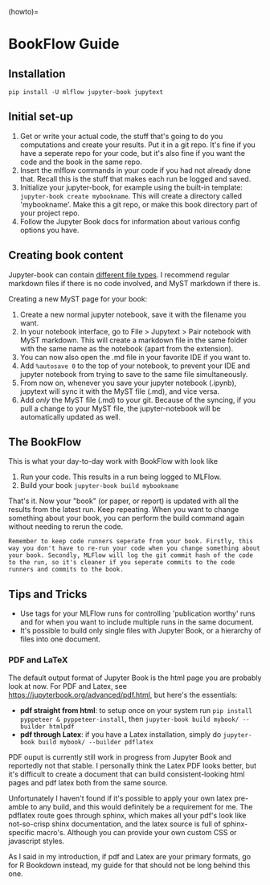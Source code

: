 (howto)=
# BookFlow Guide

## Installation
`pip install -U mlflow jupyter-book jupytext` 

## Initial set-up
1. Get or write your actual code, the stuff that's going to do you computations and create your results. Put it in a git repo. It's fine if you have a seperate repo for your code, but it's also fine if you want the code and the book in the same repo.
1. Insert the mlflow commands in your code if you had not already done that. Recall this is the stuff that makes each run be logged and saved. 
1. Initialize your jupyter-book, for example using the built-in template:
`jupyter-book create mybookname`. This will create a directory called 'mybookname'. Make this a git repo, or make this book directory part of your project repo.
1. Follow the Jupyter Book docs for information about various config options you have. 

## Creating book content
Jupyter-book can contain [different file types](https://jupyterbook.org/content-types/index.html). I recommend regular markdown files if there is no code involved, and MyST markdown if there is. 

Creating a new MyST page for your book:
1. Create a new normal jupyter notebook, save it with the filename you want. 
1. In your notebook interface, go to File > Jupytext > Pair notebook with MyST markdown. This will create a markdown file in the same folder with the same name as the notebook (apart from the extension).
1. You can now also open the .md file in your favorite IDE if you want to.  
1. Add `%autosave 0` to the top of your notebook, to prevent your IDE and jupyter notebook from trying to save to the same file simultaneously.
1. From now on, whenever you save your jupyter notebook (.ipynb), jupytext will sync it with the MyST file (.md), and vice versa. 
1. Add _only_ the MyST file (.md) to your git. Because of the syncing, if you pull a change to your MyST file, the jupyter-notebook will be automatically updated as well.

## The BookFlow
This is what your day-to-day work with BookFlow with look like

1. Run your code. This results in a run being logged to MLFlow. 
1. Build your book `jupyter-book build mybookname`

That's it. Now your "book" (or paper, or report) is updated with all the results from the latest run. Keep repeating. When you want to change something about your book, you can perform the build command again without needing to rerun the code. 

```{tip}
Remember to keep code runners seperate from your book. Firstly, this way you don't have to re-run your code when you change something about your book. Secondly, MLFlow will log the git commit hash of the code to the run, so it's cleaner if you seperate commits to the code runners and commits to the book.
```

## Tips and Tricks

- Use tags for your MLFlow runs for controlling 'publication worthy' runs and for when you want to include multiple runs in the same document.
- It's possible to build only single files with Jupyter Book, or a hierarchy of files into one document.

### PDF and LaTeX
The default output format of Jupyter Book is the html page you are probably look at now. For PDF and Latex, see <https://jupyterbook.org/advanced/pdf.html>, but here's the essentials:

- **pdf straight from html**: to setup once on your system run `pip install pyppeteer & pyppeteer-install`, then `jupyter-book build mybook/ --builder htmlpdf` 
- **pdf through Latex**: if you have a Latex installation, simply do `jupyter-book build mybook/ --builder pdflatex`

PDF ouput is currently still work in progress from Jupyter Book and reportedly not that stable. I personally think the Latex PDF looks better, but it's difficult to create a document that can build consistent-looking html pages and pdf latex both from the same source. 

Unfortunately I haven't found if it's possible to apply your own latex pre-amble to any build, and this would definitely be a requirement for me. The pdflatex route goes through sphinx, which makes all your pdf's look like not-so-crisp shinx documentation, and the latex source is full of sphinx-specific macro's. Although you can provide your own custom CSS or javascript styles.  

As I said in my introduction, if pdf and Latex are your primary formats, go for R Bookdown instead, my guide for that should not be long behind this one.




